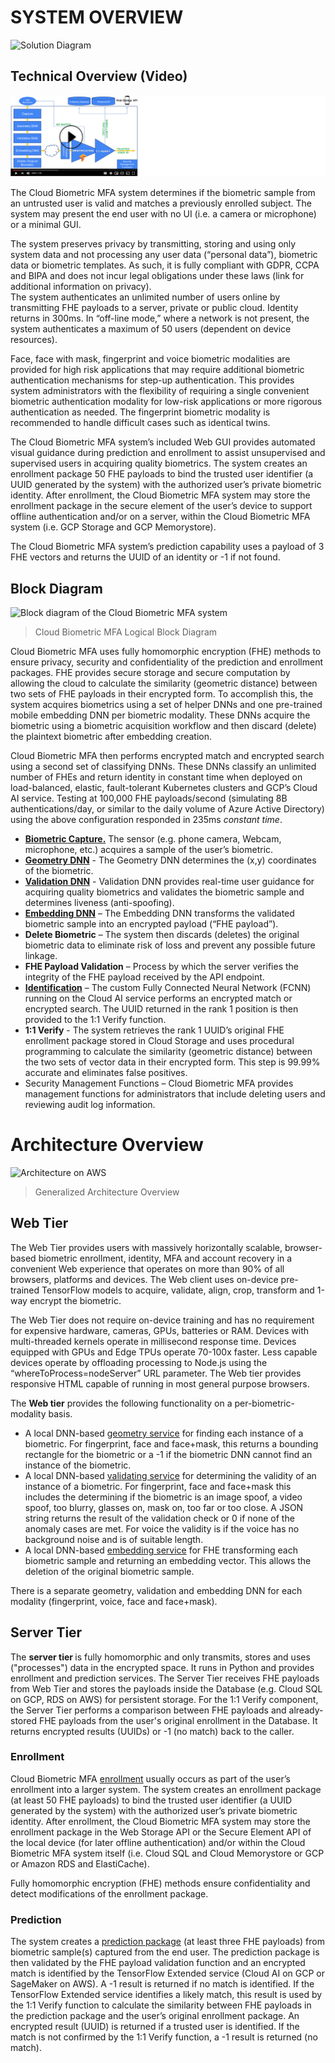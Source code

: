 # SYSTEM OVERVIEW 
![Solution Diagram](https://github.com/openinfer/PrivateIdentity/blob/master/images/mfa%20solution%20diagram%201.png)

## Technical Overview (Video)
[![Link to video of technical briefing](https://github.com/openinfer/PrivateIdentity/blob/master/images/Architecture%201%20PLAY.png)](https://youtu.be/T3kSYyMSFzQ "Technical Overview of Cloud Biometric MFA")


The Cloud Biometric MFA system determines if the biometric sample from an untrusted user is valid and matches a previously enrolled subject. The system may present the end user with no UI (i.e. a camera or microphone) or a minimal GUI. 

The system preserves privacy by transmitting, storing and using only system data and not processing any user data (“personal data”), biometric data or biometric templates. As such, it is fully compliant with GDPR, CCPA and BIPA and does not incur legal obligations under these laws (link for additional information on privacy).  
The system authenticates an unlimited number of users online by transmitting FHE payloads to a server, private or public cloud. Identity returns in 300ms. In “off-line mode,” where a network is not present, the system authenticates a maximum of 50 users (dependent on device resources).

Face, face with mask, fingerprint and voice biometric modalities are provided for high risk applications that may require additional biometric authentication mechanisms for step-up authentication. This provides system administrators with the flexibility of requiring a single convenient biometric authentication modality for low-risk applications or more rigorous authentication as needed. The fingerprint biometric modality is recommended to handle difficult cases such as identical twins.

The Cloud Biometric MFA system’s included Web GUI provides automated visual guidance during prediction and enrollment to assist unsupervised and supervised users in acquiring quality biometrics. The system creates an enrollment package 50 FHE payloads to bind the trusted user identifier (a UUID generated by the system) with the authorized user’s private biometric identity. After enrollment, the Cloud Biometric MFA system may store the enrollment package in the secure element of the user’s device to support offline authentication and/or on a server, within the Cloud Biometric MFA system (i.e. GCP Storage and GCP Memorystore).

The Cloud Biometric MFA system’s prediction capability uses a payload of 3 FHE vectors and returns the UUID of an identity or -1 if not found.
 

## Block Diagram 
![Block diagram of the Cloud Biometric MFA system](https://github.com/openinfer/PrivateIdentity/blob/master/images/General%20Block%20Diagram%201.png)
> Cloud Biometric MFA Logical Block Diagram

Cloud Biometric MFA uses fully homomorphic encryption (FHE) methods to ensure privacy, security and confidentiality of the prediction and enrollment packages.  FHE provides secure storage and secure computation by allowing the cloud to calculate the similarity (geometric distance) between two sets of FHE payloads in their encrypted form.
To accomplish this, the system acquires biometrics using a set of helper DNNs and one pre-trained mobile embedding DNN per biometric modality. These DNNs acquire the biometric using a biometric acquisition workflow and then discard (delete) the plaintext biometric after embedding creation.

Cloud Biometric MFA then performs encrypted match and encrypted search using a second set of classifying DNNs. These DNNs classify an unlimited number of FHEs and return identity in constant time when deployed on load-balanced, elastic, fault-tolerant Kubernetes clusters and GCP’s Cloud AI service. Testing at 100,000 FHE payloads/second (simulating 8B authentications/day, or similar to the daily volume of Azure Active Directory) using the above configuration responded in 235ms _constant time_.

* [**Biometric Capture.**](https://github.com/openinfer/PrivateIdentity/wiki/Client-Applications#Web-applications)  The sensor (e.g. phone camera, Webcam, microphone, etc.) acquires a sample of the user’s biometric. 
* [**Geometry DNN**](https://github.com/openinfer/PrivateIdentity/wiki/Biometric-Ingestion-and-Helper-DNNs#face-and-face-wmask-geometry-detection-dnn) - The Geometry DNN determines the (x,y) coordinates of the biometric. 
* [**Validation DNN**](https://github.com/openinfer/PrivateIdentity/wiki/Biometric-Ingestion-and-Helper-DNNs#4-classes-good-blurry-eyeglasses-facemask-validation-dnn) - Validation DNN provides real-time user guidance for acquiring quality biometrics and validates the biometric sample and determines liveness (anti-spoofing).  
* [**Embedding DNN**](https://github.com/openinfer/PrivateIdentity/wiki/Biometric-Ingestion-and-Helper-DNNs#face-facemask-and-fingerprint-embedding-dnns) – The Embedding DNN transforms the validated biometric sample into an encrypted payload (“FHE payload”). 
* **Delete Biometric** – The system then discards (deletes) the original biometric data to eliminate risk of loss and prevent any possible future linkage. 
* **FHE Payload Validation** – Process by which the server verifies the integrity of the FHE payload received by the API endpoint.  
* [**Identification**](https://github.com/openinfer/PrivateIdentity/wiki/Biometric-Matching-Algorithms) – The custom Fully Connected Neural Network (FCNN) running on the Cloud AI service performs an encrypted match or encrypted search.  The UUID returned in the rank 1 position is then provided to the 1:1 Verify function. 
* **1:1 Verify** - The system retrieves the rank 1 UUID’s original FHE enrollment package stored in Cloud Storage and uses procedural programming to calculate the similarity (geometric distance) between the two sets of vector data in their encrypted form. This step is 99.99% accurate and eliminates false positives. 
* Security Management Functions – Cloud Biometric MFA provides management functions for administrators that include deleting users and reviewing audit log information. 

# Architecture Overview
![Architecture on AWS](https://github.com/openinfer/PrivateIdentity/blob/master/images/Architecture%20On-Prem%201.png)
> Generalized Architecture Overview

## Web Tier
The Web Tier provides users with massively horizontally scalable, browser-based biometric enrollment, identity, MFA and account recovery in a convenient Web experience that operates on more than 90% of all browsers, platforms and devices. The Web client uses on-device pre-trained TensorFlow models to acquire, validate, align, crop, transform and 1-way encrypt the biometric. 

The Web Tier does not require on-device training and has no requirement for expensive hardware, cameras, GPUs, batteries or RAM. Devices with multi-threaded kernels operate in millisecond response time. Devices equipped with GPUs and Edge TPUs operate 70-100x faster. Less capable devices operate by offloading processing to Node.js using the “whereToProcess=nodeServer” URL parameter.  The Web tier provides responsive HTML capable of running in most general purpose browsers.  

The <b>Web tier</b> provides the following functionality on a per-biometric-modality basis.

* A local DNN-based [geometry service](https://github.com/openinfer/PrivateIdentity/wiki#geometry-detection-dnns-for-face-face-wmask-fingerprint-eye-and-voice) for finding each instance of a biometric.  For fingerprint, face and face+mask, this returns a bounding rectangle for the biometric or a -1 if the biometric DNN cannot find an instance of the biometric.
* A local DNN-based [validating service](https://github.com/openinfer/PrivateIdentity/wiki#validation-dnns-for-face-face-wmask-and-fingerprint) for determining the validity of an instance of a biometric. For fingerprint, face and face+mask this includes the determining if the biometric is an image spoof, a video spoof, too blurry, glasses on,  mask on, too far or too close.  A JSON string returns the result of the validation check or 0 if none of the anomaly cases are met.  For voice the validity is if the voice has no background noise and is of suitable length.
* A local DNN-based [embedding service](https://github.com/openinfer/PrivateIdentity/wiki#embedding-dnns-for-face-face-wmask-and-fingerprint) for FHE transforming each biometric sample and returning an embedding vector.  This allows the deletion of the original biometric sample. 

There is a separate geometry, validation and embedding DNN for each modality (fingerprint, voice, face and face+mask).

## Server Tier
The <b>server tier </b>is fully homomorphic and only transmits, stores and uses ("processes") data in the encrypted space.  It runs in Python and provides enrollment and prediction services. The Server Tier receives FHE payloads from Web Tier and stores the payloads inside the Database (e.g. Cloud SQL on GCP, RDS on AWS) for persistent storage. For the 1:1 Verify component, the Server Tier performs a comparison between FHE payloads and already-stored FHE payloads from the user's original enrollment in the Database. It returns encrypted results (UUIDs) or -1 (no match) back to the caller.   

### Enrollment
Cloud Biometric MFA [enrollment](https://github.com/openinfer/PrivateIdentity/wiki/IEEE-2410-2020-Standard-for-Biometric-Privacy-(SBP)-Server#API-Enroll-Overview) usually occurs as part of the user’s enrollment into a larger system. The system creates an enrollment package (at least 50 FHE payloads) to bind the trusted user identifier (a UUID generated by the system) with the authorized user’s private biometric identity. After enrollment, the Cloud Biometric MFA system may store the enrollment package in the Web Storage API or the Secure Element API of the local device (for later offline authentication) and/or within the Cloud Biometric MFA system itself (i.e. Cloud SQL and Cloud Memorystore or GCP or Amazon RDS and ElastiCache). 

Fully homomorphic encryption (FHE) methods ensure confidentiality and detect modifications of the enrollment package. 

### Prediction 
The system creates a [prediction package](https://github.com/openinfer/PrivateIdentity/wiki/IEEE-2410-2020-Standard-for-Biometric-Privacy-(SBP)-Server#Predict-Overview) (at least three FHE payloads) from biometric sample(s) captured from the end user. The prediction package is then validated by the FHE payload validation function and an encrypted match is identified by the TensorFlow Extended service (Cloud AI on GCP or SageMaker on AWS). A -1 result is returned if no match is identified. If the TensorFlow Extended service identifies a likely match, this result is used by the 1:1 Verify function to calculate the similarity between FHE payloads in the prediction package and the user’s original enrollment package. An encrypted result (UUID) is returned if a trusted user is identified. If the match is not confirmed by the 1:1 Verify function, a -1 result is returned (no match). 